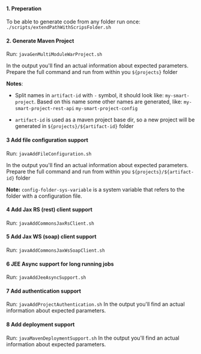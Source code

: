 #### 1. Preperation

  To be able to generate code from any folder run once:
    `./scripts/extendPathWithScripsFolder.sh`

#### 2. Generate Maven Project

  Run: `javaGenMultiModuleWarProject.sh`
  
  In the output you'll find an actual information about expected parameters.
  Prepare the full command and run from within you `${projects}` folder

  **Notes**:
  
  - Split names in `artifact-id` with `-` symbol, 
    it should look like: `my-smart-project`. 
    Based on this name some other names are generated, like:
    `my-smart-project-rest-api`
    `my-smart-project-config`
    
  - `artifact-id` is used as a maven project base dir, 
    so a new project will be generated in `${projects}/${artifact-id}` folder
    
#### 3 Add file configuration support

  Run: `javaAddFileConfiguration.sh` 
  
  In the output you'll find an actual information about expected parameters.
  Prepare the full command and run from within you 
  `${projects}/${artifact-id}` folder
  
  **Note:** `config-folder-sys-variable` is a system variable that refers
  to the folder with a configuration file.
  
#### 4 Add Jax RS (rest) client support  

  Run: `javaAddCommonsJaxRsClient.sh` 
  
#### 5 Add Jax WS (soap) client support  

  Run: `javaAddCommonsJaxWsSoapClient.sh`   
  
#### 6 JEE Async support for long running jobs

  Run: `javaAddJeeAsyncSupport.sh`
  
#### 7 Add authentication support

  Run: `javaAddProjectAuthentication.sh`
  In the output you'll find an actual information about expected parameters.
  
#### 8 Add deployment support
  
  Run: `javaMavenDeploymentSupport.sh`
  In the output you'll find an actual information about expected parameters.